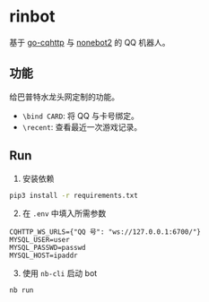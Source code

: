 # rinbot

基于 [go-cqhttp](https://github.com/Mrs4s/go-cqhttp) 与 [nonebot2](https://github.com/nonebot/nonebot2) 的 QQ 机器人。

## 功能

给巴普特水龙头网定制的功能。

- `\bind CARD`: 将 QQ 与卡号绑定。
- `\recent`: 查看最近一次游戏记录。

## Run

1. 安装依赖

```bash
pip3 install -r requirements.txt
```

2. 在 `.env` 中填入所需参数

```
CQHTTP_WS_URLS={"QQ 号": "ws://127.0.0.1:6700/"}
MYSQL_USER=user
MYSQL_PASSWD=passwd
MYSQL_HOST=ipaddr
```

3. 使用 `nb-cli` 启动 bot

```bash
nb run
```
